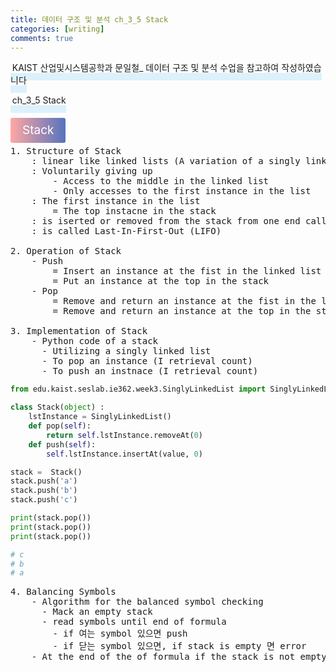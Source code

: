 ```yaml
---
title: 데이터 구조 및 분석 ch_3_5 Stack
categories: [writing] 
comments: true
---
```

<p><span style="border-bottom: 12px solid #dcf1fb; padding: 0 0 0 0.2em;">KAIST 산업및시스템공학과 문일철_ 데이터 구조 및 분석 수업을 참고하여 작성하였습니다</span></p>
<p><span style="border-bottom: 12px solid #dcf1fb; padding: 0 0 0 0.2em;">ch_3_5 Stack</span></p>

<html lang="en">
<head>
    <meta charset="UTF-8">
    <title>정의</title>
</head>
<body>

<pre>
</pre>

<p><span style="background: linear-gradient(to right, #ffa7a3, #5673bd); padding: 0.43em 1em; font-size: 19px; border-radius: 3px; color: #ffffff;">Stack</span></p>

<pre>
1. Structure of Stack
    : linear like linked lists (A variation of a singly linked list)
    : Voluntarily giving up
        - Access to the middle in the linked list
        - Only accesses to the first instance in the list
    : The first instance in the list 
        = The top instacne in the stack
    : is iserted or removed from the stack from one end called the 'top' of the stack
    : is called Last-In-First-Out (LIFO)

2. Operation of Stack
    - Push
        = Insert an instance at the fist in the linked list
        = Put an instance at the top in the stack
    - Pop
        = Remove and return an instance at the fist in the linked list
        = Remove and return an instance at the top in the stack

3. Implementation of Stack
    - Python code of a stack
      - Utilizing a singly linked list
      - To pop an instance (I retrieval count)
      - To push an instnace (I retrieval count)
</pre>
</body>
</html>

```python
from edu.kaist.seslab.ie362.week3.SinglyLinkedList import SinglyLinkedList

class Stack(object) :
    lstInstance = SinglyLinkedList()
    def pop(self):
        return self.lstInstance.removeAt(0)
    def push(self):
        self.lstInstance.insertAt(value, 0)

stack =  Stack()
stack.push('a')
stack.push('b')
stack.push('c')

print(stack.pop())
print(stack.pop())
print(stack.pop())

# c
# b
# a
```

<pre>
4. Balancing Symbols
    - Algorithm for the balanced symbol checking
      - Mack an empty stack
      - read symbols until end of formula
        - if 여는 symbol 있으면 push
        - if 닫는 symbol 있으면, if stack is empty 면 error
    - At the end of the of formula if the stack is not empty report an error
</pre>